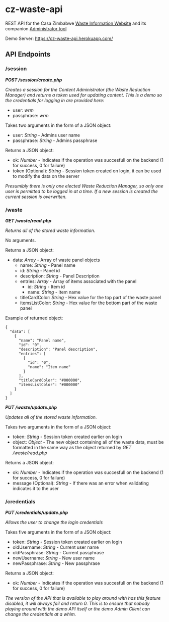 # cz-waste-api #
REST API for the Casa Zimbabwe [Waste Information Website](https://cz-waste.herokuapp.com/) and its companion [Administrator tool](https://cz-waste-admin.herokuapp.com/)

Demo Server: https://cz-waste-api.herokuapp.com/

## API  Endpoints ##

### /session ###

***POST /session/create.php***

*Creates a session for the Content Administrator (the Waste Reduction Manager) and returns a token used for updating content. This is a demo so the credentials for logging in are provided here:*
* user: *wrm*
* passphrase: *wrm*

Takes two arguments in the form of a JSON object:
* user: *String* - Admins user name
* passphrase: *String* - Admins passphrase

Returns a JSON object:
* ok: *Number* - Indicates if the operation was succesfull on the backend (1 for success, 0 for failure)
* token (Optional): *String* - Session token created on login, it can be used to modify the data on the server

*Presumibly there is only one elected Waste Reduction Manager, so only one user is permitted to be logged in at a time. If a new session is created the current session is overwriten.*

### /waste ###

***GET /waste/read.php***

*Returns all of the stored waste information.*

No arguments.

Returns a JSON object:
* data: *Array* - Array of waste panel objects
  * name: *String* - Panel name
  * id: *String* - Panel id
  * description: *String* - Panel Description
  * entries: *Array* - Array of items associated with the panel
    * id: *String* - Item id
    * name: *String* - Item name
  * titleCardColor: *String* - Hex value for the top part of the waste panel
  * itemsListColor: *String* - Hex value for the bottom part of the waste panel

Example of returned object:

```
{
  "data": [
    {
      "name": "Panel name",
      "id": "0",
      "description": "Panel description",
      "entries": [
        {
          "id": "0",
          "name": "Item name"
        }
      ],
      "titleCardColor": "#000000",
      "itemsListColor": "#000000"
    }
  ]
}
```

***PUT /waste/update.php***

*Updates all of the stored waste information.*

Takes two arguments in the form of a JSON object:
* token: *String* - Session token created earlier on login
* object: *Object* - The new object containing all of the waste data, must be formatted in the same way as the object returned by *GET /waste/read.php*

Returns a JSON object:
* ok: *Number* - Indicates if the operation was succesfull on the backend (1 for success, 0 for failure)
* message (Optional): *String* - If there was an error when validating indicates it to the user

### /credentials ###

***PUT /credentials/update.php***

*Allows the user to change the login credentials*

Takes five arguments in the form of a JSON object:
* token: *String* - Session token created earlier on login
* oldUsername: *String* - Current user name
* oldPassphrase: *String* - Current passphrase
* newUsername: *String* - New user name
* newPassphrase: *String* - New passphrase

Returns a JSON object:
* ok: *Number* - Indicates if the operation was succesfull on the backend (1 for success, 0 for failure)

*The version of the API that is available to play around with has this feature disabled, it will always fail and return 0. This is to ensure that nobody playing around with the demo API itself or the demo Admin Client can change the credentials at a whim.*

